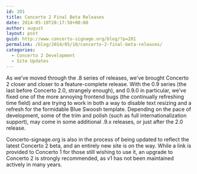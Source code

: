 ```yaml
---
id: 201
title: Concerto 2 Final Beta Releases
date: 2014-05-10T20:17:58+00:00
author: august
layout: post
guid: http://www.concerto-signage.org/blog/?p=201
permalink: /blog/2014/05/10/concerto-2-final-beta-releases/
categories:
  - Concerto 2 Development
  - Site Updates
---
```

As we&#8217;ve moved through the .8 series of releases, we&#8217;ve brought Concerto 2 closer and closer to a feature-complete release. With the 0.9 series (the last before Concerto 2.0, strangely enough), and 0.9.0 in particular, we&#8217;ve fixed one of the more annoying frontend bugs (the continually refreshing time field) and are trying to work in both a way to disable text resizing and a refresh for the formidable Blue Swoosh template. Depending on the pace of development, some of the trim and polish (such as full internationalization support), may come in some additional .9.x releases, or just after the 2.0 release.

Concerto-signage.org is also in the process of being updated to reflect the latest Concerto 2 beta, and an entirely new site is on the way. While a link is provided to Concerto 1 for those still wishing to use it, an upgrade to Concerto 2 is strongly recommended, as v1 has not been maintained actively in many years.